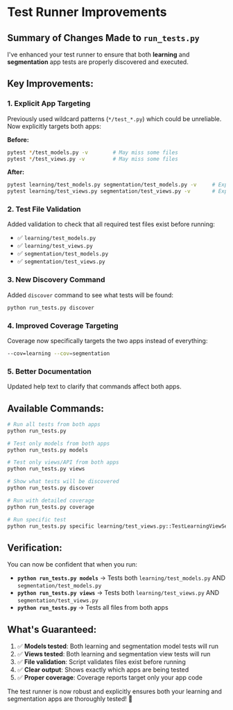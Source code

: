# Test Runner Improvements

## Summary of Changes Made to `run_tests.py`

I've enhanced your test runner to ensure that both **learning** and **segmentation** app tests are properly discovered and executed.

## Key Improvements:

### 1. **Explicit App Targeting** 
Previously used wildcard patterns (`*/test_*.py`) which could be unreliable.
Now explicitly targets both apps:

**Before:**
```bash
pytest */test_models.py -v        # May miss some files
pytest */test_views.py -v         # May miss some files
```

**After:**
```bash
pytest learning/test_models.py segmentation/test_models.py -v     # Explicit
pytest learning/test_views.py segmentation/test_views.py -v       # Explicit
```

### 2. **Test File Validation**
Added validation to check that all required test files exist before running:
- ✅ `learning/test_models.py`
- ✅ `learning/test_views.py`
- ✅ `segmentation/test_models.py`
- ✅ `segmentation/test_views.py`

### 3. **New Discovery Command**
Added `discover` command to see what tests will be found:
```bash
python run_tests.py discover
```

### 4. **Improved Coverage Targeting**
Coverage now specifically targets the two apps instead of everything:
```bash
--cov=learning --cov=segmentation
```

### 5. **Better Documentation**
Updated help text to clarify that commands affect both apps.

## Available Commands:

```bash
# Run all tests from both apps
python run_tests.py

# Test only models from both apps  
python run_tests.py models

# Test only views/API from both apps
python run_tests.py views

# Show what tests will be discovered
python run_tests.py discover

# Run with detailed coverage
python run_tests.py coverage

# Run specific test
python run_tests.py specific learning/test_views.py::TestLearningViewSet
```

## Verification:

You can now be confident that when you run:

- **`python run_tests.py models`** → Tests both `learning/test_models.py` AND `segmentation/test_models.py`
- **`python run_tests.py views`** → Tests both `learning/test_views.py` AND `segmentation/test_views.py`
- **`python run_tests.py`** → Tests all files from both apps

## What's Guaranteed:

1. ✅ **Models tested**: Both learning and segmentation model tests will run
2. ✅ **Views tested**: Both learning and segmentation view tests will run  
3. ✅ **File validation**: Script validates files exist before running
4. ✅ **Clear output**: Shows exactly which apps are being tested
5. ✅ **Proper coverage**: Coverage reports target only your app code

The test runner is now robust and explicitly ensures both your learning and segmentation apps are thoroughly tested! 🎯 